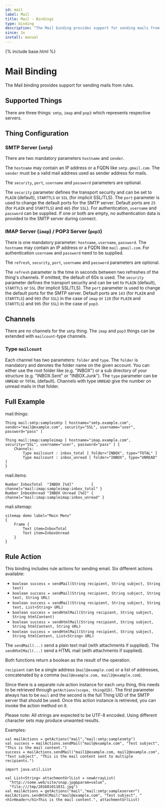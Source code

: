 ```yaml
---
id: mail
label: Mail
title: Mail - Bindings
type: binding
description: "The Mail binding provides support for sending mails from rules."
since: 3x
install: manual
---
```


<!-- Attention authors: Do not edit directly. Please add your changes to the appropriate source repository -->

{% include base.html %}

# Mail Binding

The Mail binding provides support for sending mails from rules.

## Supported Things

There are three things: `smtp`, `imap` and `pop3` which represents respective servers.

## Thing Configuration

### SMTP Server (`smtp`)

There are two mandatory parameters `hostname` and `sender`.

The `hostname` may contain an IP address or a FQDN like `smtp.gmail.com`.
The `sender` must be a valid mail address used as sender address for mails.

The `security`, `port`, `username` and `password` parameters are optional.

The `security` parameter defines the transport security and can be set to `PLAIN` (default), `STARTTLS` or `SSL` (for implicit SSL/TLS).
The `port` parameter is used to change the default ports for the SMTP server.
Default ports are `25` (for `PLAIN` and `STARTTLS`) and `465` (for `SSL`).
For authentication, `username` and `password` can be supplied.
If one or both are empty, no authentication data is provided to the SMTP server during connect.

### IMAP Server (`imap`) / POP3 Server (`pop3`)

There is one mandatory parameter: `hostname`, `username`, `password`.
The `hostname` may contain an IP address or a FQDN like `mail.gmail.com`.
For authentication `username` and `password` need to be supplied.

The `refresh`, `security`, `port`, `username` and `password` parameters are optional.

The `refresh` parameter is the time in seconds between two refreshes of the thing's channels.
If omitted, the default of 60s is used.
The `security` parameter defines the transport security and can be set to `PLAIN` (default), `STARTTLS` or `SSL` (for implicit SSL/TLS).
The `port` parameter is used to change the default ports for the SMTP server.
Default ports are `143` (for `PLAIN` and `STARTTLS`) and `993` (for `SSL`) in the case of `imap` or `110` (for `PLAIN` and `STARTTLS`) and `995` (for `SSL`) in the case of `pop3`.

## Channels

There are no channels for the `smtp` thing.
The `imap` and `pop3` things can be extended with `mailcount`-type channels.

### Type `mailcount`

Each channel has two parameters: `folder` and `type`.
The `folder` is mandatory and denotes the folder name on the given account.
You can either use the root folder like (e.g. "INBOX") or a sub directory of your structure (e.g. "INBOX.Sent" or "INBOX.Junk").
The `type` parameter can be `UNREAD` or `TOTAL` (default).
Channels with type `UNREAD` give the number on unread mails in that folder.

## Full Example

mail.things:

```
Thing mail:smtp:samplesmtp [ hostname="smtp.example.com", sender="mail@example.com", security="SSL", username="user", password="pass" ]

Thing mail:imap:sampleimap [ hostname="imap.example.com", security="SSL", username="user", password="pass" ] {
    Channels:
        Type mailcount : inbox_total [ folder="INBOX", type="TOTAL" ]
        Type mailcount : inbox_unread [ folder="INBOX", type="UNREAD" ]
}
```

mail.items:

```
Number InboxTotal  "INBOX [%d]"        { channel="mail:imap:sampleimap:inbox_total" }
Number InboxUnread "INBOX Unread [%d]" { channel="mail:imap:sampleimap:inbox_unread" }
```

mail.sitemap:

```
sitemap demo label="Main Menu"
{
    Frame {
        Text item=InboxTotal
        Text item=InboxUnread
    }
}
```

## Rule Action

This binding includes rule actions for sending email.
Six different actions available:

* `boolean success = sendMail(String recipient, String subject, String text)`
* `boolean success = sendMail(String recipient, String subject, String text, String URL)`
* `boolean success = sendMail(String recipient, String subject, String text, List<String> URL)`
* `boolean success = sendHtmlMail(String recipient, String subject, String htmlContent)`
* `boolean success = sendHtmlMail(String recipient, String subject, String htmlContent, String URL)`
* `boolean success = sendHtmlMail(String recipient, String subject, String htmlContent, List<String> URL)`

The `sendMail(...)` send a plain text mail (with attachments if supplied).
The `sendHtmlMail(...)` send a HTML mail (with attachments if supplied).

Both functions return a boolean as the result of the operation.

`recipient` can be a single address (`mail@example.com`) or a list of addresses, concatenated by a comma (`mail@example.com, mail2@example.com`).

Since there is a separate rule action instance for each `smtp` thing, this needs to be retrieved through `getActions(scope, thingUID)`.
The first parameter always has to be `mail` and the second is the full Thing UID of the SMTP server that should be used.
Once this action instance is retrieved, you can invoke the action method on it.

Please note: All strings are expected to be UTF-8 encoded.
Using different character sets may produce unwanted results.

Examples:

```
val mailActions = getActions("mail","mail:smtp:samplesmtp")
val success = mailActions.sendMail("mail@example.com", "Test subject", "This is the mail content.")
success = mailActions.sendMail("mail1@example.com, mail2@example.com", "Test subject", "This is the mail content sent to multiple recipients.")

```

```
import java.util.List

val List<String> attachmentUrlList = newArrayList(
  "http://some.web/site/snap.jpg&param=value",
  "file:///tmp/201601011031.jpg")
val mailActions = getActions("mail","mail:smtp:sampleserver")
mailActions.sendHtmlMail("mail@example.com", "Test subject", "<h1>Header</h1>This is the mail content.", attachmentUrlList)
```
